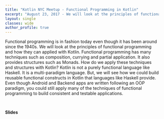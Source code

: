 ```yaml
---
title: "Kotlin NYC Meetup - Functional Programming in Kotlin"
excerpt: "August 23, 2017 - We will look at the principles of functional programming and how they can applied with Kotlin. Functional programming has many techniques such as composition, currying and partial application."
layout: single
classes: wide
author_profile: true
---
```


Functional programming is in fashion today even though it has been around since the 1940s. We will look at the principles of functional programming and how they can applied with Kotlin. Functional programming has many techniques such as composition, currying and partial application. It also provides structures such as Monads. How do we apply these techniques and structures with Kotlin? Kotlin is not a purely functional language like Haskell. It is a multi-paradigm language. But, we will see how we could build reusable functional constructs in Kotlin that languages like Haskell provide. Even though Android and Backend apps are written following an OOP paradigm, you could still apply many of the techniques of functional programming to build consistent and testable applications.

<br/>

**Slides**

<script async class="speakerdeck-embed" data-id="b010b0c6041c4912af8703167f0212b8" data-ratio="1.77777777777778" src="//speakerdeck.com/assets/embed.js"></script>
